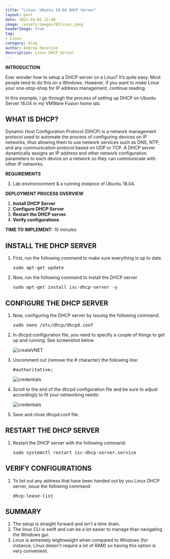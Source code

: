 ```yaml
---
title: "Linux: Ubuntu 18.04 DHCP Server"
layout: post
date: 2021-03-01 22:48
image: /assets/images/01linux.jpeg
headerImage: true
tag:
- Linux
category: blog
author: Andrew Haratine
description: Linux DHCP Server
---
```



<b>INTRODUCTION</b>

Ever wonder how to setup a DHCP server on a Linux? It’s quite easy. Most people tend to do this on a Windows. However, if you want to make Linux your one-stop-shop for IP address management, continue reading. 

In this example, I go through the process of setting up DHCP on Ubuntu Server 18.04 in my VMWare Fusion home lab. 


<h2><b>WHAT IS DHCP?</b></h2>

Dynamic Host Configuration Protocol (DHCP) is a network management protocol used to automate the process of configuring devices on IP networks, thus allowing them to use network services such as DNS, NTP, and any communication protocol based on UDP or TCP. A DHCP server dynamically assigns an IP address and other network configuration parameters to each device on a network so they can communicate with other IP networks. 

<b>REQUIREMENTS</b>

1. Lab environronment & a running instance of Ubuntu 18.04.


<b>DEPLOYMENT PROCESS OVERVIEW</b>

1.	<b>Install DHCP Server</b>
2.	<b>Configure DHCP Server</b>
3.	<b>Restart the DHCP server.</b> 
3.	<b>Verify configurations</b> 


<b>TIME TO IMPLEMENT:</b> 10 minutes


<h2><b>INSTALL THE DHCP SERVER</b></h2>
<ol start="1">

<li>First, run the following command to make sure everything is up to date.</li>
<pre>sudo apt-get update</pre>
<li>Now, run the following command to install the DHCP server</li>
<pre>sudo apt-get install isc-dhcp-server -y</pre>

</ol>

<h2><b>CONFIGURE THE DHCP SERVER</b></h2>
<ol start="1">

<li>Now, configuring the DHCP server by issuing the following command:</li> 
<pre>sudo nano /etc/dhcp/dhcpd.conf</pre>
<li>In dhcpd configuration file, you need to specify a couple of things to get up and running. See screenshot below</li> 

<p><img src="https://haratine.net/assets/images/01dhcp.jpeg" alt="createVNET"></p>

<li>Uncomment out (remove the # character) the following line:</li> 
<pre>#authoritative;</pre>

<p><img src="https://haratine.net/assets/images/02dhcp.jpeg" alt="credentials"></p>
<li>Scroll to the end of the dhcpd configuration file and be sure to adjust accordingly to fit your networking needs:</li> 
<p><img src="https://haratine.net/assets/images/03dhcp.jpeg" alt="credentials"></p>

<li>Save and close dhcpd.conf file.</li> 

</ol>


<h2><b>RESTART THE DHCP SERVER</b></h2>
<ol start="1">
<li>Restart the DHCP server with the following command:</li> 
<pre>sudo systemctl restart isc-dhcp-server.service</pre>

</ol>

<h2><b>VERIFY CONFIGURATIONS</b></h2>
<ol start="1">

<li>To list out any address that have been handed out by you Linux DHCP server, issue the following command:</li> 
<pre>dhcp-lease-list</pre>

</ol>

<h2><b>SUMMARY</b></h2>
<ol start="1">
<li>The setup is straight forward and isn't a time drain.</li>
<li>The linux CLI is swift and can be a lot easier to manage than navigating the Windows gui.</li>
<li>Linux is extremely leightweight when compared to Windows (for instance, Linux doesn't require a lot of RAM) so having this option is very convenient. </li>
</ol>


